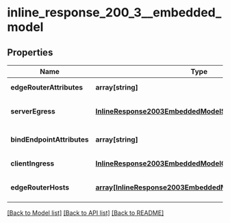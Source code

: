 # inline_response_200_3__embedded_model

## Properties
Name | Type | Description | Notes
------------ | ------------- | ------------- | -------------
**edgeRouterAttributes** | **array[string]** |  | [default to null]
**serverEgress** | [**InlineResponse2003EmbeddedModelServerEgress**](InlineResponse2003EmbeddedModelServerEgress.md) |  | [optional] [default to null]
**bindEndpointAttributes** | **array[string]** |  | [optional] [default to null]
**clientIngress** | [**InlineResponse2003EmbeddedModelClientIngress**](InlineResponse2003EmbeddedModelClientIngress.md) |  | [default to null]
**edgeRouterHosts** | [**array[InlineResponse2003EmbeddedModelEdgeRouterHosts]**](InlineResponse2003EmbeddedModelEdgeRouterHosts.md) |  | [optional] [default to null]

[[Back to Model list]](../README.md#documentation-for-models) [[Back to API list]](../README.md#documentation-for-api-endpoints) [[Back to README]](../README.md)


